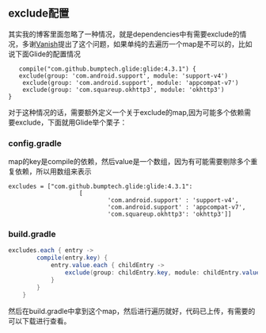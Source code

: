 
## exclude配置

其实我的博客里面忽略了一种情况，就是dependencies中有需要exclude的情况，多谢[Vanish](https://github.com/Vanish136)提出了这个问题，如果单纯的去遍历一个map是不可以的，比如说下面Glide的配置情况

 

       compile("com.github.bumptech.glide:glide:4.3.1") {
       exclude(group: 'com.android.support', module: 'support-v4')
        exclude(group: 'com.android.support', module: 'appcompat-v7')
        exclude(group: 'com.squareup.okhttp3', module: 'okhttp3')
    }

对于这种情况的话，需要额外定义一个关于exclude的map,因为可能多个依赖需要exclude，下面就用Glide举个栗子：

###  config.gradle

map的key是compile的依赖，然后value是一个数组，因为有可能需要剔除多个重复依赖，所以用数组来表示

    excludes = ["com.github.bumptech.glide:glide:4.3.1":
                        [
                                'com.android.support' : 'support-v4',
                                'com.android.support' : 'appcompat-v7',
                                'com.squareup.okhttp3': 'okhttp3']]

### build.gradle

```java
excludes.each { entry ->
        compile(entry.key) {
            entry.value.each { childEntry ->
                exclude(group: childEntry.key, module: childEntry.value)
            }
        }
    }
```

然后在build.gradle中拿到这个map，然后进行遍历就好，代码已上传，有需要的可以下载进行查看。
